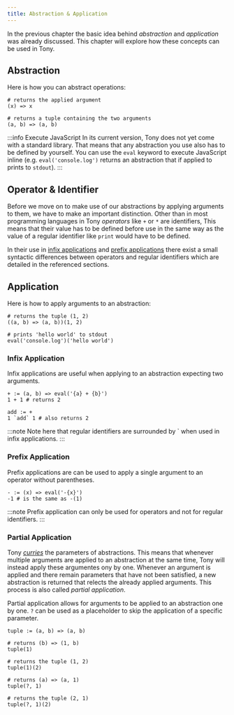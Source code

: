 ```yaml
---
title: Abstraction & Application
---
```


In the previous chapter the basic idea behind _abstraction_ and _application_ was already discussed. This chapter will explore how these concepts can be used in Tony.

## Abstraction

Here is how you can abstract operations:

```tn
# returns the applied argument
(x) => x

# returns a tuple containing the two arguments
(a, b) => (a, b)
```

:::info Execute JavaScript
In its current version, Tony does not yet come with a standard library. That means that any abstraction you use also has to be defined by yourself. You can use the `eval` keyword to execute JavaScript inline (e.g. `eval('console.log')` returns an abstraction that if applied to prints to `stdout`).
:::

## Operator & Identifier

Before we move on to make use of our abstractions by applying arguments to them, we have to make an important distinction.
Other than in most programming languages in Tony _operators_ like `+` or `*` are identifiers, This means that their value has to be defined before use in the same way as the value of a regular identifier like `print` would have to be defined.

In their use in [infix applications](#infix-application) and [prefix applications](#prefix-application) there exist a small syntactic differences between operators and regular identifiers which are detailed in the referenced sections.

## Application

Here is how to apply arguments to an abstraction:

```tn
# returns the tuple (1, 2)
((a, b) => (a, b))(1, 2)

# prints 'hello world' to stdout
eval('console.log')('hello world')
```

### Infix Application

Infix applications are useful when applying to an abstraction expecting two arguments.

```tn
+ := (a, b) => eval('{a} + {b}')
1 + 1 # returns 2

add := +
1 `add` 1 # also returns 2
```

:::note
Note here that regular identifiers are surrounded by ` when used in infix applications.
:::

### Prefix Application

Prefix applications are can be used to apply a single argument to an operator without parentheses.

```tn
- := (x) => eval('-{x}')
-1 # is the same as -(1)
```

:::note
Prefix application can only be used for operators and not for regular identifiers.
:::

### Partial Application

Tony [_curries_](https://en.wikipedia.org/wiki/Currying) the parameters of abstractions. This means that whenever multiple arguments are applied to an abstraction at the same time, Tony will instead apply these argumentes ony by one. Whenever an argument is applied and there remain parameters that have not been satisfied, a new abstraction is returned that relects the already applied arguments. This process is also called _partial application_.

Partial application allows for arguments to be applied to an abstraction one by one. `?` can be used as a placeholder to skip the application of a specific parameter.

```tn
tuple := (a, b) => (a, b)

# returns (b) => (1, b)
tuple(1)

# returns the tuple (1, 2)
tuple(1)(2)

# returns (a) => (a, 1)
tuple(?, 1)

# returns the tuple (2, 1)
tuple(?, 1)(2)
```
